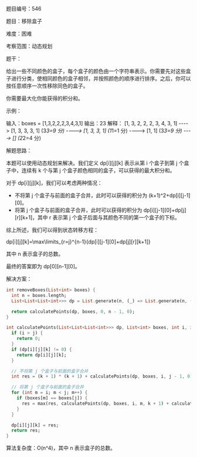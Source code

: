 题目编号：546

题目：移除盒子

难度：困难

考察范围：动态规划

题干：

给出一些不同颜色的盒子，每个盒子的颜色由一个字符串表示。你需要先对这些盒子进行分类，使相同颜色的盒子相邻，并按照颜色的顺序进行排序。之后，你可以按任意顺序一次性移除同色的盒子。

你需要最大化你能获得的积分和。

示例：

输入：boxes = [1,3,2,2,2,3,4,3,1]
输出：23
解释：
[1, 3, 2, 2, 2, 3, 4, 3, 1] 
----> [1, 3, 3, 3, 1] (3*3=9 分) 
----> [1, 3, 3, 1] (1*1=1 分) 
----> [1, 1] (3*3=9 分) 
----> [] (2*2=4 分)

解题思路：

本题可以使用动态规划来解决。我们定义 dp[i][j][k] 表示从第 i 个盒子到第 j 个盒子中，连续有 k 个与第 j 个盒子颜色相同的盒子，可以获得的最大积分和。

对于 dp[i][j][k]，我们可以考虑两种情况：

- 不将第 j 个盒子与前面的盒子合并，此时可以获得的积分为 (k+1)^2+dp[i][j-1][0]。
- 将第 j 个盒子与前面的盒子合并，此时可以获得的积分为 dp[i][j-1][0]+dp[j][r][k+1]，其中 r 表示第 j 个盒子后面与其颜色不同的第一个盒子的下标。

综上所述，我们可以得到状态转移方程：

dp[i][j][k]=\max\limits_{r=j}^{n-1}\{dp[i][j-1][0]+dp[j][r][k+1]\}

其中 n 表示盒子的总数。

最终的答案即为 dp[0][n-1][0]。

解决方案：

```dart
int removeBoxes(List<int> boxes) {
  int n = boxes.length;
  List<List<List<int>>> dp = List.generate(n, (_) => List.generate(n, (_) => List.filled(n, 0)));

  return calculatePoints(dp, boxes, 0, n - 1, 0);
}

int calculatePoints(List<List<List<int>>> dp, List<int> boxes, int i, int j, int k) {
  if (i > j) {
    return 0;
  }
  if (dp[i][j][k] != 0) {
    return dp[i][j][k];
  }

  // 不将第 j 个盒子与前面的盒子合并
  int res = (k + 1) * (k + 1) + calculatePoints(dp, boxes, i, j - 1, 0);

  // 将第 j 个盒子与前面的盒子合并
  for (int m = i; m < j; m++) {
    if (boxes[m] == boxes[j]) {
      res = max(res, calculatePoints(dp, boxes, i, m, k + 1) + calculatePoints(dp, boxes, m + 1, j - 1, 0));
    }
  }

  dp[i][j][k] = res;
  return res;
}
```

算法复杂度：O(n^4)，其中 n 表示盒子的总数。